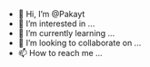 - 👋 Hi, I’m @Pakayt
- 👀 I’m interested in ...
- 🌱 I’m currently learning ...
- 💞️ I’m looking to collaborate on ...
- 📫 How to reach me ...

<!---
Pakayt/Pakayt is a ✨ special ✨ repository because its `README.md` (this file) appears on your GitHub profile.
You can click the Preview link to take a look at your changes.
--->
